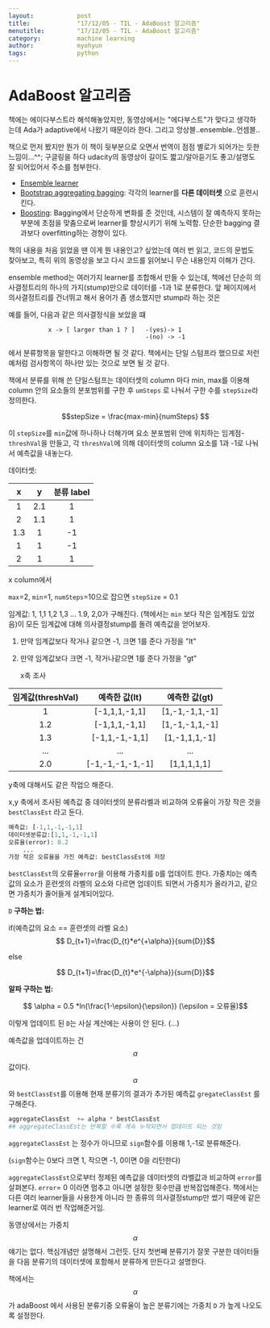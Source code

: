 ```yaml
---
layout:            post
title:             "17/12/05 - TIL - AdaBoost 알고리즘"
menutitle:         "17/12/05 - TIL - AdaBoost 알고리즘"
category:          machine learning
author:            myohyun
tags:              python
---
```

<script src='https://cdnjs.cloudflare.com/ajax/libs/mathjax/2.7.2/MathJax.js?config=TeX-MML-AM_CHTML'></script>

# AdaBoost 알고리즘

책에는 에이다부스트라 해석해놓았지만, 동영상에서는 "에다부스트"가 맞다고 생각하는데 Ada가 adaptive에서 나왔기 때문이라 한다. 그리고 앙상블..ensemble..언셈블..

책으로 먼저 봤지만 뭔가 이 책이 뒷부분으로 오면서 번역이 점점 별로가 되어가는 듯한 느낌이...^^; 구글링을 하다 udacity의 동영상이 길이도 짧고/알아듣기도 좋고/설명도 잘 되어있어서 주소를 첨부한다.

- [Ensemble learner](https://youtu.be/Un9zObFjBH0)
- [Bootstrap aggregating bagging](https://youtu.be/2Mg8QD0F1dQ): 각각의 learner를 **다른 데이터셋** 으로 훈련시킨다.
- [Boosting](https://youtu.be/GM3CDQfQ4sw): Bagging에서 단순하게 변화를 준 것인데, 시스템이 잘 예측하지 못하는 부분에 초점을 맞춤으로써 learner를 향상시키기 위해 노력함. 단순한 bagging 결과보다 overfitting하는 경향이 있다.

책의 내용을 처음 읽었을 땐 이게 뭔 내용인고? 싶었는데 여러 번 읽고, 코드의 문법도 찾아보고, 특히 위의 동영상을 보고 다시 코드를 읽어보니 무슨 내용인지 이해가 간다.

ensemble method는 여러가지 learner를 조합해서 만들 수 있는데, 책에선 단순히 의사결정트리의 하나의 가지(stump)만으로 데이터를 -1과 1로 분류한다.  앞 페이지에서 의사결정트리를 건너뛰고 해서 용어가 좀 생소했지만 stump라 하는 것은 

예를 들어, 다음과 같은 의사결정식을 보았을 떄

```
           x -> [ larger than 1 ? ]   -(yes)-> 1
                                      -(no) -> -1
```

에서 분류항목을 말한다고 이해하면 될 것 같다.  책에서는 단일 스텀프라 했으므로 저런 예처럼 검사항목이 하나만 있는 것으로 보면 될 것 같다.  

책에서 분류를 위해 쓴 단일스텀프는 데이터셋의 column 마다  min, max를 이용해 column 안의 요소들의 분포범위를 구한 후 `umSteps` 로 나눠서 구한 수를  `stepSize`라 정의한다.

 $$stepSize = \frac{max-min}{numSteps} $$

이 `stepSize`를  `min`값에 하나하나 더해가며 요소 분포범위 안에 위치하는 임계점-`threshVal`을 만들고, 각 `threshVal`에 의해 데이터셋의 column 요소를 1과 -1로 나눠서 예측값을 내놓는다.

데이터셋:

|  x   |  y   | 분류 label |
| :--: | :--: | :------: |
|  1   | 2.1  |    1     |
|  2   | 1.1  |    1     |
| 1.3  |  1   |    -1    |
|  1   |  1   |    -1    |
|  2   |  1   |    1     |

 x column에서

`max`=2, `min`=1, `numSteps`=10으로 잡으면 `stepSize` = 0.1

임계값:  1, 1,1 1,2 1,3 ... 1.9, 2,0가 구해진다. (책에서는 `min` 보다 작은 임계점도 있었음)이 모든 임계값에 대해 의사결정stump를 돌려 예측값을 얻어보자. 

1. 만약 임계값보다 작거나 같으면 -1, 크면 1를 준다 가정을 "lt"

2. 만약 임계값보다 크면 -1, 작거나같으면 1를 준다 가정을 "gt"

    x축 조사

| 임계값(threshVal) |    예측한 값(lt)     |   예측한 값(gt)    |
| :------------: | :--------------: | :------------: |
|       1        |  [-1,1,1,-1,1]   | [1,-1,-1,1,-1] |
|      1.2       |  [-1,1,1,-1,1]   | [1,-1,-1,1,-1] |
|      1.3       |  [-1,1,-1,-1,1]  | [1,-1,1,1,-1]  |
|      ...       |       ...        |      ...       |
|      2.0       | [-1,-1,-1,-1,-1] |  [1,1,1,1,1]   |

   y축에 대해서도 같은 작업으 해준다.

   x,y 축에서 조사된 예측값 중 데이터셋의 분류라벨과 비교하여 오류율이 가장 작은 것을 `bestClassEst` 라고 둔다.

```python
예측값: [-1,1,-1,-1,1]
데이터셋분류값:[1,1,-1,-1,1]
오류율(error): 0.2
    ...
가장 작은 오류율을 가진 예측값: bestClassEst에 저장
```

`bestClassEst`의 오류율`error`을 이용해 가중치를  `D`를 업데이트 한다. 가중치`D`는 예측값의 요소가  훈련셋의 라벨의 요소와 다르면 업데이트 되면서 가중치가 올라가고, 같으면 가중치가 줄어들게 설계되어있다.

`D` **구하는 법:**

if(예측값의 요소 == 훈련셋의 라벨 요소)
$$ D_{t+1}=\frac{D_{t}*e^{+\alpha}}{sum{D}}$$

else

$$ D_{t+1}=\frac{D_{t}*e^{-\alpha}}{sum{D}}$$



**알파 구하는 법:**

$$ \alpha = 0.5 *ln(\frac{1-\epsilon}{\epsilon}) (\epsilon = 오류율)$$



이렇게 업데이트 된 `D`는 사실 계산에는 사용이 안 된다. (...)

예측값을 업데이트하는 건 $$\alpha$$ 값이다. $$\alpha$$와  `bestClassEst`를 이용해 현재 분류기의 결과가 추가된 예측값 `gregateClassEst` 를 구해준다. 

```python
aggregateClassEst  += alpha * bestClassEst 
## aggregateClassEst는 반복할 수록 계속 누적되면서 업데이트 되는 것임
```

`aggregateClassEst`  는 정수가 아니므로 `sign`함수를 이용해 1,-1로 분류해준다. 

(`sign`함수는 0보다 크면 1, 작으면 -1, 0이면 0을 리턴한다) 

`aggregateClassEst`으로부터 정제된 예측값을  데이터셋의 라벨값과 비교하여  `error`를 살펴본다. `error`= 0 이라면 멈추고 아니면 설정한 횟수만큼 반복잡업해준다. 책에서는 다른 여러  learner들을 사용한게 아니라 한 종류의 의사결정stump만 썼기 때문에 같은 learner로 여러 번 작업해준거임.

동영상에서는 가중치 $$\alpha$$얘기는 없다. 핵심개념만 설명해서 그런듯. 단지 첫번째 분류기가 잘못 구분한 데이터들을 다음 분류기의 데이터셋에 포함해서 분류하게 만든다고 설명한다.

 책에서는 $$\alpha$$가 adaBoost 에서 사용된 분류기중 오류율이 높은 분류기에는 가중치 `D` 가 높게 나오도록 설정한다.

